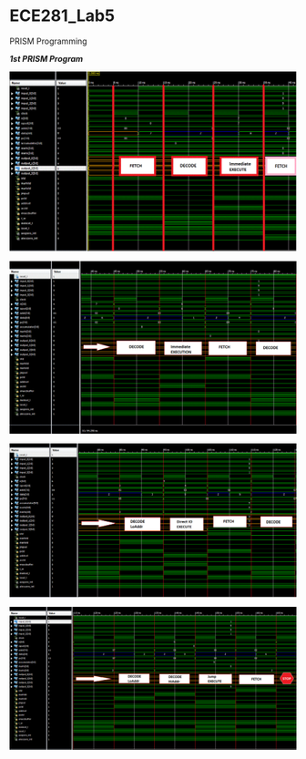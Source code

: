 ECE281_Lab5
===========

PRISM Programming

__*1st PRISM Program*__


![](https://github.com/dustyweisner/ECE281_Lab5/blob/master/Lab5PRISM_1st.gif?raw=true)

![](https://github.com/dustyweisner/ECE281_Lab5/blob/master/Lab5PRISM_2nd.GIF?raw=true)

![](https://github.com/dustyweisner/ECE281_Lab5/blob/master/Lab5PRISM_3rd.GIF?raw=true)

![](https://github.com/dustyweisner/ECE281_Lab5/blob/master/Lab5PRISM_4th.GIF?raw=true)
